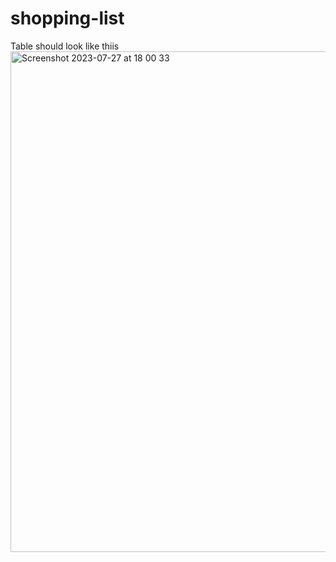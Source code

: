 # shopping-list
Table should look like thiis
<img width="801" alt="Screenshot 2023-07-27 at 18 00 33" src="https://github.com/Paulvitalis200/shopping-list/assets/10106044/373521fa-5101-43d2-b325-655f2c4c1e64">
